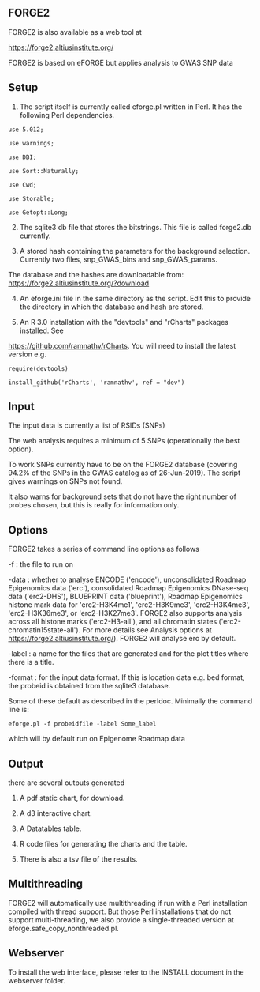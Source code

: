 ## FORGE2


FORGE2 is also available as a web tool at 

https://forge2.altiusinstitute.org/

FORGE2 is based on eFORGE but applies analysis to GWAS SNP data

## Setup

1. The script itself is currently called eforge.pl written in Perl. It has
the following Perl dependencies.

`use 5.012;`

`use warnings;`

`use DBI;`

`use Sort::Naturally;`

`use Cwd;`

`use Storable;`

`use Getopt::Long;`

2. The sqlite3 db file that stores the bitstrings. This file is called forge2.db currently.

3. A stored hash containing the parameters for the background selection. Currently two files, snp_GWAS_bins and snp_GWAS_params.

The database and the hashes are downloadable from:
https://forge2.altiusinstitute.org/?download

4. An eforge.ini file in the same directory as the script. Edit this to provide the directory in which the database and hash are stored.

5. An R 3.0 installation with the "devtools" and "rCharts" packages installed. See

https://github.com/ramnathv/rCharts. You will need to install the latest version e.g.

`require(devtools)`

`install_github('rCharts', 'ramnathv', ref = "dev")`

## Input

The input data is currently a list of RSIDs (SNPs)

The web analysis requires a minimum of 5 SNPs (operationally the best option).

To work SNPs currently have to be on the FORGE2 database (covering 94.2% of the SNPs in the GWAS catalog as of 26-Jun-2019). The script gives warnings on SNPs not found.

It also warns for background sets that do not have the right number of probes chosen, but this is really for information only.

## Options

FORGE2 takes a series of command line options as follows

-f : the file to run on

-data : whether to analyse ENCODE ('encode'), unconsolidated Roadmap Epigenomics data ('erc'), consolidated Roadmap Epigenomics DNase-seq data ('erc2-DHS'), BLUEPRINT data ('blueprint'), Roadmap Epigenomics histone mark data for 'erc2-H3K4me1', 'erc2-H3K9me3', 'erc2-H3K4me3', 'erc2-H3K36me3', or 'erc2-H3K27me3'. FORGE2 also supports analysis across all histone marks ('erc2-H3-all'), and all chromatin states ('erc2-chromatin15state-all'). For more details see Analysis options at https://forge2.altiusinstitute.org/). FORGE2 will analyse erc by default.

-label : a name for the files that are generated and for the plot titles where there is a title.

-format : for the input data format. If this is location data e.g. bed format, the probeid is obtained from the sqlite3 database.
 
Some of these default as described in the perldoc. Minimally the command line is:

`eforge.pl -f probeidfile -label Some_label`

which will by default run on Epigenome Roadmap data

## Output

there are several outputs generated

1. A pdf static chart, for download.

2. A d3 interactive chart.

3. A Datatables table.

4. R code files for generating the charts and the table.

5. There is also a tsv file of the results.

## Multithreading

FORGE2 will automatically use multithreading if run with a Perl installation compiled with thread support. But those Perl installations that do not support multi-threading,  we also provide a single-threaded version at eforge.safe_copy_nonthreaded.pl.

## Webserver

To install the web interface, please refer to the INSTALL document in the webserver folder.
